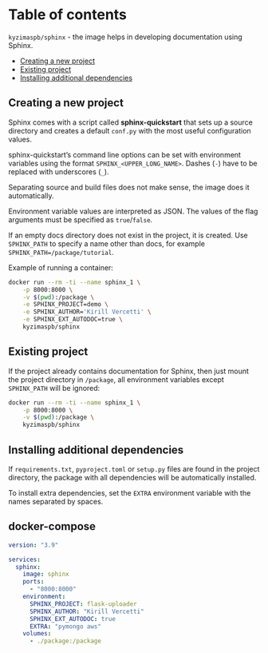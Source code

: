# Table of contents

`kyzimaspb/sphinx` - the image helps in developing documentation using Sphinx.

- [Creating a new project](#creating-a-new-project)
- [Existing project](#existing-project)
- [Installing additional dependencies](#installing_additional_dependencies)

## Creating a new project

Sphinx comes with a script called **sphinx-quickstart**
that sets up a source directory and creates a default `conf.py`
with the most useful configuration values.

sphinx-quickstart’s command line options can be set
with environment variables using the format `SPHINX_<UPPER_LONG_NAME>`.
Dashes (`-`) have to be replaced with underscores (`_`).

Separating source and build files does not make sense, the image does it automatically.

Environment variable values are interpreted as JSON.
The values of the flag arguments must be specified as `true`/`false`.

If an empty docs directory does not exist in the project, it is created.
Use `SPHINX_PATH` to specify a name other than docs,
for example `SPHINX_PATH=/package/tutorial`.

Example of running a container:

```bash
docker run --rm -ti --name sphinx_1 \
    -p 8000:8000 \
    -v $(pwd):/package \
    -e SPHINX_PROJECT=demo \
    -e SPHINX_AUTHOR='Kirill Vercetti' \
    -e SPHINX_EXT_AUTODOC=true \
    kyzimaspb/sphinx
```

## Existing project

If the project already contains documentation for Sphinx,
then just mount the project directory in `/package`,
all environment variables except `SPHINX_PATH` will be ignored:

```bash
docker run --rm -ti --name sphinx_1 \
    -p 8000:8000 \
    -v $(pwd):/package \
    kyzimaspb/sphinx
```

## Installing additional dependencies

If `requirements.txt`, `pyproject.toml` or `setup.py` files
are found in the project directory,
the package with all dependencies will be automatically installed.

To install extra dependencies,
set the `EXTRA` environment variable with the names separated by spaces.

## docker-compose

```yaml
version: "3.9"

services:
  sphinx:
    image: sphinx
    ports:
      - "8000:8000"
    environment:
      SPHINX_PROJECT: flask-uploader
      SPHINX_AUTHOR: "Kirill Vercetti"
      SPHINX_EXT_AUTODOC: true
      EXTRA: "pymongo aws"
    volumes:
      - ./package:/package
```
